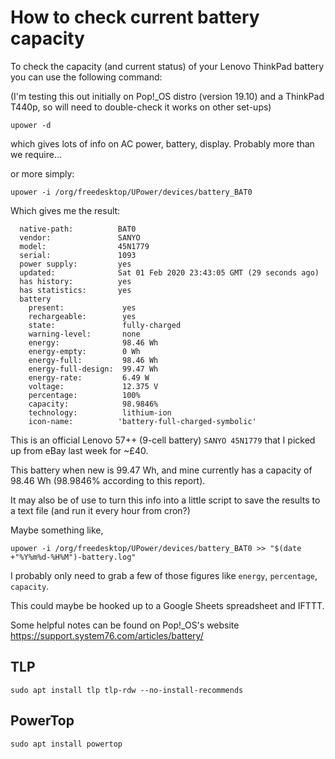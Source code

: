 # How to check current battery capacity

To check the capacity (and current status) of your Lenovo ThinkPad battery you can use the following command:

(I'm testing this out initially on Pop!_OS distro (version 19.10) and a ThinkPad T440p, so will need to double-check it works on other set-ups)

`upower -d`

which gives lots of info on AC power, battery, display. Probably more than we require...

or more simply:

`upower -i /org/freedesktop/UPower/devices/battery_BAT0`

Which gives me the result:

```
  native-path:          BAT0
  vendor:               SANYO
  model:                45N1779
  serial:               1093
  power supply:         yes
  updated:              Sat 01 Feb 2020 23:43:05 GMT (29 seconds ago)
  has history:          yes
  has statistics:       yes
  battery
    present:             yes
    rechargeable:        yes
    state:               fully-charged
    warning-level:       none
    energy:              98.46 Wh
    energy-empty:        0 Wh
    energy-full:         98.46 Wh
    energy-full-design:  99.47 Wh
    energy-rate:         6.49 W
    voltage:             12.375 V
    percentage:          100%
    capacity:            98.9846%
    technology:          lithium-ion
    icon-name:          'battery-full-charged-symbolic'
```

This is an official Lenovo 57++ (9-cell battery) `SANYO 45N1779` that I picked up from eBay last week for ~£40.  

This battery when new is 99.47 Wh, and mine currently has a capacity of 98.46 Wh (98.9846% according to this report).  

It may also be of use to turn this info into a little script to save the results to a text file (and run it every hour from cron?)  

Maybe something like, 

`upower -i /org/freedesktop/UPower/devices/battery_BAT0 >> "$(date +"%Y%m%d-%H%M")-battery.log"`

I probably only need to grab a few of those figures like `energy`, `percentage`, `capacity`.  

This could maybe be hooked up to a Google Sheets spreadsheet and IFTTT.  

Some helpful notes can be found on Pop!_OS's website  
https://support.system76.com/articles/battery/

## TLP

`sudo apt install tlp tlp-rdw --no-install-recommends`

## PowerTop

`sudo apt install powertop`
